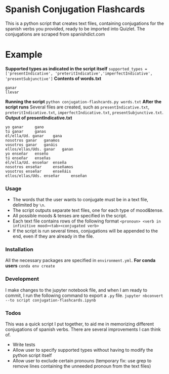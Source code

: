 # Spanish Conjugation Flashcards
This is a python script that creates text files, containing conjugations for the spanish verbs you provided, ready to be imported into Quizlet. The conjugations are scraped from spanishdict.com

# Example
__Supported types as indicated in the script itself__
`supported_types = ['presentIndicative', 'preteritIndicative','imperfectIndicative', 'presentSubjunctive']`
__Contents of words.txt__
```
ganar
llevar
```
__Running the script__
`python conjugation-flashcards.py words.txt`
__After the script runs__
Several files are created, such as `presentIndicative.txt`,
`preteritIndicative.txt`, `imperfectIndicative.txt`, `presentSubjunctive.txt`.
__Output of presentIndicative.txt__
```
yo ganar	 gano
tú ganar	 ganas
él/ella/Ud. ganar	 gana
nosotros ganar	 ganamos
vosotros ganar	 ganáis
ellos/ellas/Uds. ganar	 ganan
yo enseñar	 enseño
tú enseñar	 enseñas
él/ella/Ud. enseñar	 enseña
nosotros enseñar	 enseñamos
vosotros enseñar	 enseñáis
ellos/ellas/Uds. enseñar	 enseñan
```
### Usage
- The words that the user wants to conjugate must be in a text file, delimited by `\n`.
- The script outputs separate text files, one for each type of mood&tense.
- All possible moods & tenses are specified in the script.
- Each text file contains rows of the following format `<pronoun> <verb in infinitive mood><tab><conjugated verb>`
- If the script is run several times, conjugations will be appended to the end, even if they are already in the file. 

### Installation
All the necessary packages are specified in `environment.yml`.
__For conda users__
`conda env create`

### Development
I make changes to the jupyter notebook file, and when I am ready to commit, I run the following command to export a `.py` file.
`jupyter nbconvert --to script conjugation-flashcards.ipynb`

### Todos
This was a quick script I put together, to aid me in memorizing different conjugations of spanish verbs. There are several improvements I can think of. 
- Write tests
- Allow user to specify supported types without having to modify the python script itself
- Allow user to exclude certain pronouns (temporary fix: use grep to remove lines containing the unneeded pronoun from the text files)
